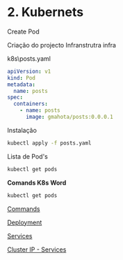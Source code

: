 # 2. Kubernets

Create Pod 

Criação do projecto Infranstrutra infra

k8s\posts.yaml

```yaml
apiVersion: v1
kind: Pod
metadata:
  name: posts
spec: 
  containers:
    - name: posts
      image: gmahota/posts:0.0.0.1
```

Instalação

```bash
kubectl apply -f posts.yaml
```

Lista de Pod's

```bash
kubectl get pods
```

**Comands K8s Word**

```bash
kubectl get pods
```

[Commands](2%20Kubernets%208cdc66bf56ff4c549ad4aa42fe4804b3/Commands%20637ecdaf624e4e5dbe4d6d72cbc167c1.md)

[Deployment](2%20Kubernets%208cdc66bf56ff4c549ad4aa42fe4804b3/Deployment%20a4f354c5d0034a72a4b4220b2cff4619.md)

[Services](2%20Kubernets%208cdc66bf56ff4c549ad4aa42fe4804b3/Services%206b504dff3f964466a57602421f605a07.md)

[Cluster IP - Services](2%20Kubernets%208cdc66bf56ff4c549ad4aa42fe4804b3/Cluster%20IP%20-%20Services%20ca3a50eeb0a741e8ae8b734f2a51737b.md)